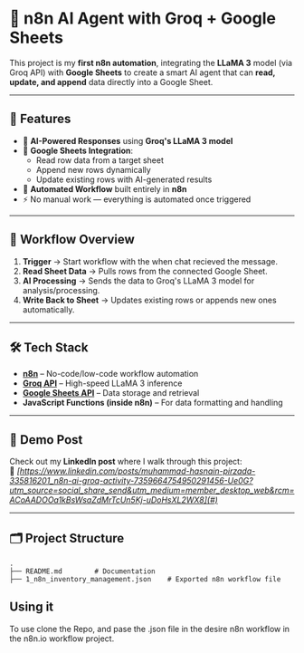 # 🤖 n8n AI Agent with Groq + Google Sheets

This project is my **first n8n automation**, integrating the **LLaMA 3** model (via Groq API) with **Google Sheets** to create a smart AI agent that can **read, update, and append** data directly into a Google Sheet.

---

## 🚀 Features

- 🧠 **AI-Powered Responses** using **Groq's LLaMA 3 model**
- 📄 **Google Sheets Integration**:
  - Read row data from a target sheet
  - Append new rows dynamically
  - Update existing rows with AI-generated results
- 🔄 **Automated Workflow** built entirely in **n8n**
- ⚡ No manual work — everything is automated once triggered

---

## 📂 Workflow Overview

1. **Trigger** → Start workflow with the when chat recieved the message.
2. **Read Sheet Data** → Pulls rows from the connected Google Sheet.
3. **AI Processing** → Sends the data to Groq's LLaMA 3 model for analysis/processing.
4. **Write Back to Sheet** → Updates existing rows or appends new ones automatically.

---

## 🛠️ Tech Stack

- **[n8n](https://n8n.io/)** – No-code/low-code workflow automation
- **[Groq API](https://groq.com/)** – High-speed LLaMA 3 inference
- **[Google Sheets API](https://developers.google.com/sheets/api)** – Data storage and retrieval
- **JavaScript Functions (inside n8n)** – For data formatting and handling

---

## 📸 Demo Post

Check out my **LinkedIn post** where I walk through this project:  
🔗 *[https://www.linkedin.com/posts/muhammad-hasnain-pirzada-335816201_n8n-ai-groq-activity-7359664754950291456-Ue0G?utm_source=social_share_send&utm_medium=member_desktop_web&rcm=ACoAADOOa1kBsWsaZdMrTcUn5Kj-uDoHsXL2WX8](#)*

---

## 🗂️ Project Structure

```plaintext
.
├── README.md        # Documentation
├── 1_n8n_inventory_management.json    # Exported n8n workflow file
```
## Using it
To use clone the Repo, and pase the .json file in the desire n8n workflow in the n8n.io workflow project.
